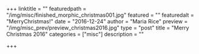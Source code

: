+++
linktitle = ""
featuredpath = "/img/misc/finished_morphic_christmas001.jpg"
featured = ""
featuredalt = "MerryChristmas!"
date = "2016-12-24"
author = "Maria Rice"
preview = "/img/misc_prev/preview_christmas2016.jpg"
type = "post"
title = "Merry Christmas 2016"
categories = ["misc"]
description = ""

+++

